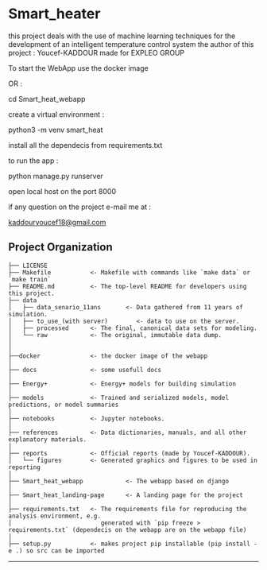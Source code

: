 Smart_heater
==============================

this project deals with the use of machine learning techniques for the development of an intelligent temperature control system
the author of this project : Youcef-KADDOUR
made for EXPLEO GROUP

To start the WebApp use the docker image 

OR : 

cd Smart_heat_webapp

 create a virtual environment : 
 
 python3 -m venv smart_heat 
 
install all the dependecis from requirements.txt

to run the app : 

python manage.py runserver 

open local host on the port 8000

if any question on the project e-mail me at : 

kaddouryoucef18@gmail.com

Project Organization
------------

    ├── LICENSE
    ├── Makefile           <- Makefile with commands like `make data` or `make train`
    ├── README.md          <- The top-level README for developers using this project.
    ├── data
    │   ├── data_senario_11ans       <- Data gathered from 11 years of simulation.
    │   ├── to_use_(with server)        <- data to use on the server.
    │   ├── processed      <- The final, canonical data sets for modeling.
    │   └── raw            <- The original, immutable data dump.
    │
	│
	├──docker              <- the docker image of the webapp
	│
    ├── docs               <- some usefull docs
	│
	├── Energy+            <- Energy+ models for building simulation
    │
    ├── models             <- Trained and serialized models, model predictions, or model summaries
    │
    ├── notebooks          <- Jupyter notebooks.
    │
    ├── references         <- Data dictionaries, manuals, and all other explanatory materials.
    │
    ├── reports            <- Official reports (made by Youcef-KADDOUR).
    │   └── figures        <- Generated graphics and figures to be used in reporting
	│
	├── Smart_heat_webapp            <- The webapp based on django
	│
	├── Smart_heat_landing-page      <- A landing page for the project
    │
    ├── requirements.txt   <- The requirements file for reproducing the analysis environment, e.g.
    │                         generated with `pip freeze > requirements.txt` (dependecis on the webapp are on the webapp file)
    │
    ├── setup.py           <- makes project pip installable (pip install -e .) so src can be imported
    


--------

